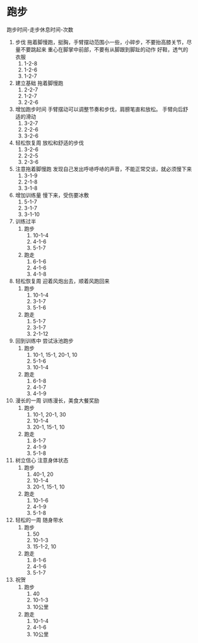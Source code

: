 # 跑步

跑步时间-走步休息时间-次数

1. 步伐
   拖着脚慢跑，挺胸，手臂摆动范围小一些，小碎步，不要抬高膝关节，尽量不要跳起来
   重心在脚掌中前部，不要有从脚跟到脚趾的动作
   好鞋，透气的衣服
   1. 1-2-8
   2. 1-2-6
   3. 1-2-7
2. 建立基础
   拖着脚慢跑
   1. 2-2-7
   2. 1-2-7
   3. 2-2-6
3. 增加跑步时间
   手臂摆动可以调整节奏和步伐，肩膀笔直和放松。
   手臂向后舒适的滑动
   1. 3-2-7
   2. 2-2-6
   3. 3-2-6
4. 轻松恢复周
   放松和舒适的步伐
   1. 3-2-6
   2. 2-2-5
   3. 2-3-6
5. 注意拖着脚慢跑
   发现自己发出呼哧呼哧的声音，不能正常交谈，就必须慢下来
   1. 3-1-9
   2. 2-1-8
   3. 3-1-8
6. 增加训练量
   慢下来，受伤要冰敷
   1. 5-1-7
   2. 3-1-7
   3. 3-1-10
7. 训练过半
   1. 跑步
      1. 10-1-4
      2. 4-1-6
      3. 5-1-7
   2. 跑走
      1. 6-1-6
      2. 4-1-6
      3. 4-1-8
8. 轻松恢复周
   迎着风炮出去，顺着风跑回来
   1. 跑步
      1. 10-1-4
      2. 3-1-7
      3. 5-1-6
   2. 跑走
      1. 5-1-7
      2. 3-1-7
      3. 2-1-12
9. 回到训练中
   尝试泳池跑步
   1. 跑步
       1. 10-1, 15-1, 20-1, 10
       2. 5-1-6
       3. 10-1-4
   2. 跑走
       1. 6-1-8
       2. 4-1-7
       3. 4-1-9
10. 漫长的一周
    训练漫长，美食大餐奖励
    1. 跑步
       1. 10-1, 20-1, 30
       2. 10-1-4
       3. 20-1, 15-1, 10
    2. 跑走
        1. 8-1-7
        2. 4-1-9
        3. 5-1-8
11. 树立信心
    注意身体状态
    1. 跑步
       1. 40-1, 20
       2. 10-1-4
       3. 20-1, 15-1, 10
    2. 跑走
       1. 10-1-6
       2. 4-1-9
       3. 5-1-8
12. 轻松的一周
    随身带水
    1. 跑步
       1. 50
       2. 10-1-3
       3. 15-1-2, 10
    2. 跑走
       1. 8-1-6
       2. 4-1-6
       3. 5-1-7
13. 祝贺
    1. 跑步
       1. 40
       2. 10-1-3
       3. 10公里
    2. 跑走
       1. 10-1-4
       2. 4-1-6
       3. 10公里
